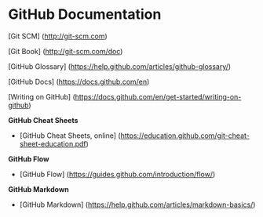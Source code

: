 # GitHub Documentation

[Git SCM] (http://git-scm.com)

[Git Book] (http://git-scm.com/doc)

[GitHub Glossary] (https://help.github.com/articles/github-glossary/)

[GitHub Docs] (https://docs.github.com/en)

[Writing on GitHub] (https://docs.github.com/en/get-started/writing-on-github)

__GitHub Cheat Sheets__
* [GitHub Cheat Sheets, online] (https://education.github.com/git-cheat-sheet-education.pdf)

__GitHub Flow__
* [GitHub Flow] (https://guides.github.com/introduction/flow/)

__GitHub Markdown__
* [GitHub Markdown] (https://help.github.com/articles/markdown-basics/)
